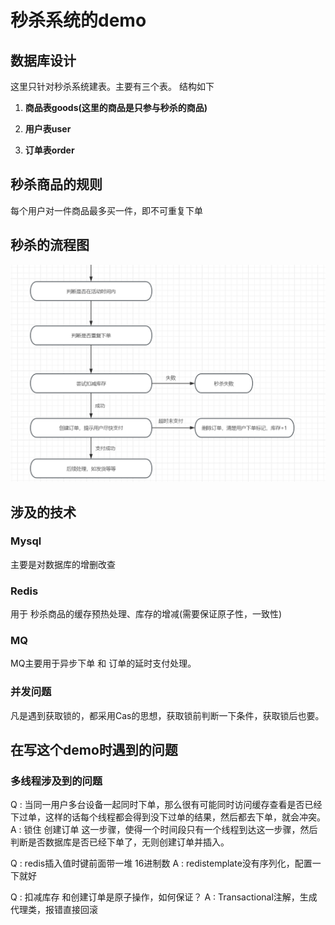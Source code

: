 # 秒杀系统的demo

## 数据库设计
这里只针对秒杀系统建表。主要有三个表。 结构如下</br>

1. **商品表goods(这里的商品是只参与秒杀的商品)**

2. **用户表user**

3. **订单表order**


## 秒杀商品的规则
每个用户对一件商品最多买一件，即不可重复下单
## 秒杀的流程图
![](images/process.png)

## 涉及的技术
### Mysql
主要是对数据库的增删改查

### Redis
用于 秒杀商品的缓存预热处理、库存的增减(需要保证原子性，一致性)

### MQ
MQ主要用于异步下单 和 订单的延时支付处理。

### 并发问题
凡是遇到获取锁的，都采用Cas的思想，获取锁前判断一下条件，获取锁后也要。

## 在写这个demo时遇到的问题
### 多线程涉及到的问题

Q : 当同一用户多台设备一起同时下单，那么很有可能同时访问缓存查看是否已经下过单，这样的话每个线程都会得到没下过单的结果，然后都去下单，就会冲突。</br>
A : 锁住 创建订单 这一步骤，使得一个时间段只有一个线程到达这一步骤，然后判断是否数据库是否已经下单了，无则创建订单并插入。

Q : redis插入值时键前面带一堆 16进制数
A : redistemplate没有序列化，配置一下就好


Q : 扣减库存 和创建订单是原子操作，如何保证？
A : Transactional注解，生成代理类，报错直接回滚
